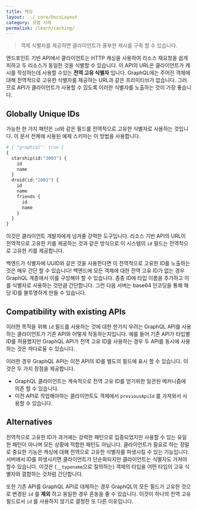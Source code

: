```yaml
---
title: 캐싱
layout: ../_core/DocsLayout
category: 모범 사례
permalink: /learn/caching/
---
```


> 객체 식별자를 제공하면 클라이언트가 풍부한 캐시를 구축 할 수 있습니다.

엔드포인트 기반 API에서 클라이언트는 HTTP 캐싱을 사용하여 리소스 재요청을 쉽게 피하고 두 리소스가 동일한 것을 식별할 수 있습니다. 이 API의 URL은 클라이언트가 캐시를 작성하는데 사용할 수있는 **전역 고유 식별자** 입니다. GraphQL에는 주어진 객체에 대해 전역적으로 고유한 식별자를 제공하는 URL과 같은 프리미티브가 없습니다. 그러므로 API가 클라이언트가 사용할 수 있도록 이러한 식별자를 노출하는 것이 가장 좋습니다.

## Globally Unique IDs

가능한 한 가지 패턴은 `id`와 같은 필드를 전역적으로 고유한 식별자로 사용하는 것입니다. 이 문서 전체에 사용된 예제 스키마는 이 방법을 사용합니다.

```graphql
# { "graphiql": true }
{
  starship(id:"3003") {
    id
    name
  }
  droid(id:"2001") {
    id
    name
    friends {
      id
      name
    }
  }
}
```

이것은 클라이언트 개발자에게 넘겨줄 강력한 도구입니다. 리소스 기반 API의 URL이 전역적으로 고유한 키를 제공하는 것과 같은 방식으로 이 시스템의 `id` 필드는 전역적으로 고유한 키를 제공합니다.

백엔드가 식별자에 UUID와 같은 것을 사용한다면 이 전역적으로 고유한 ID를 노출하는 것은 매우 간단 할 수 있습니다! 백엔드에 모든 객체에 대한 전역 고유 ID가 없는 경우 GraphQL 계층에서 이를 구성해야 할 수 있습니다. 종종 ID에 타입 이름을 추가하고 이를 식별자로 사용하는 것만큼 간단합니다. 그런 다음 서버는 base64 인코딩을 통해 해당 ID를 불투명하게 만들 수 있습니다.

## Compatibility with existing APIs

이러한 목적을 위해 `id` 필드를 사용하는 것에 대한 한가지 우려는 GraphQL API를 사용하는 클라이언트가 기존 API와 어떻게 작동하는지입니다. 예를 들어 기존 API가 타입별 ID를 허용했지만 GraphQL API가 전역 고유 ID를 사용하는 경우 두 API를 동시에 사용하는 것은 까다로울 수 있습니다.

이러한 경우 GraphQL API는 이전 API의 ID를 별도의 필드에 표시 할 수 있습니다. 이것은 두 가지 장점을 제공합니다.

- GraphQL 클라이언트는 계속적으로 전역 고유 ID를 얻기위한 일관된 메커니즘에 의존 할 수 있습니다.
- 이전 API로 작업해야하는 클라이언트도 객체에서 `previousApiId` 를 가져와서 사용할 수 있습니다.

## Alternatives

전역적으로 고유한 ID가 과거에는 강력한 패턴으로 입증되었지만 사용할 수 있는 유일한 패턴이 아니며 모든 상황에 적합한 패턴도 아닙니다. 클라이언트가 필요로 하는 정말로 중요한 기능은 캐싱에 대해 전역으로 고유한 식별자를 파생시킬 수 있는 기능입니다. 서버에서 ID를 파생시키면 클라이언트가 단순화되지만 클라이언트는 식별자도 가져야 할수 있습니다. 이것은 (`__typename`으로 질의하는) 객체의 타입을 어떤 타입의 고유 식별자와 결합하는 것처럼 간단합니다.

또한 기존 API를 GraphQL API로 대체하는 경우 GraphQL의 모든 필드가 고유한 것으로 변경된 `id` 를 **제외** 하고 동일한 경우 혼동을 줄 수 있습니다. 이것이 하나의 전역 고유 필드로서 `id` 를 사용하지 않기로 결정한 또 다른 이유입니다.
